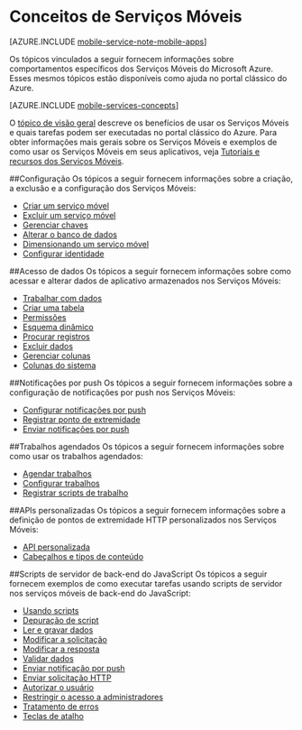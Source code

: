 <properties
	pageTitle="Conceitos de Serviços Móveis"
	description="Links para tópicos de conceitos dos Serviços Móveis encontrados na Ajuda no portal clássico do Azure."
	services="mobile-services"
	documentationCenter="na"
	authors="ggailey777"
	manager="dwrede"
	editor=""/>

<tags
	ms.service="mobile-services"
	ms.workload="mobile"
	ms.tgt_pltfrm="mobile-multiple"
	ms.devlang="na"
	ms.topic="article"
	ms.date="07/21/2016"
	ms.author="glenga"/>

# Conceitos de Serviços Móveis

[AZURE.INCLUDE [mobile-service-note-mobile-apps](../../includes/mobile-services-note-mobile-apps.md)]

Os tópicos vinculados a seguir fornecem informações sobre comportamentos específicos dos Serviços Móveis do Microsoft Azure. Esses mesmos tópicos estão disponíveis como ajuda no portal clássico do Azure.

[AZURE.INCLUDE [mobile-services-concepts](../../includes/mobile-services-concepts.md)]

O [tópico de visão geral](https://msdn.microsoft.com/library/azure/jj193167.aspx) descreve os benefícios de usar os Serviços Móveis e quais tarefas podem ser executadas no portal clássico do Azure. Para obter informações mais gerais sobre os Serviços Móveis e exemplos de como usar os Serviços Móveis em seus aplicativos, veja [Tutoriais e recursos dos Serviços Móveis](https://azure.microsoft.com/documentation/services/mobile-services/).

##Configuração
Os tópicos a seguir fornecem informações sobre a criação, a exclusão e a configuração dos Serviços Móveis:

- [Criar um serviço móvel](https://msdn.microsoft.com/library/azure/jj193169.aspx)
- [Excluir um serviço móvel](https://msdn.microsoft.com/library/azure/jj193173.aspx)
- [Gerenciar chaves](https://msdn.microsoft.com/library/azure/jj193164.aspx)
- [Alterar o banco de dados](https://msdn.microsoft.com/library/azure/jj193170.aspx)
- [Dimensionando um serviço móvel](https://msdn.microsoft.com/library/azure/jj193178.aspx)
- [Configurar identidade](https://msdn.microsoft.com/library/azure/jj591527.aspx)

##Acesso de dados
Os tópicos a seguir fornecem informações sobre como acessar e alterar dados de aplicativo armazenados nos Serviços Móveis:

- [Trabalhar com dados](https://msdn.microsoft.com/library/azure/jj631634.aspx)
- [Criar uma tabela](https://msdn.microsoft.com/library/azure/jj193162.aspx)
- [Permissões](https://msdn.microsoft.com/library/azure/jj193161.aspx)
- [Esquema dinâmico](https://msdn.microsoft.com/library/azure/jj193175.aspx)
- [Procurar registros](https://msdn.microsoft.com/library/azure/jj193171.aspx)
- [Excluir dados](https://msdn.microsoft.com/library/azure/jj908633.aspx)
- [Gerenciar colunas](https://msdn.microsoft.com/library/azure/jj193177.aspx)
- [Colunas do sistema](https://msdn.microsoft.com/library/azure/dn518225.aspx)

##Notificações por push
Os tópicos a seguir fornecem informações sobre a configuração de notificações por push nos Serviços Móveis:

- [Configurar notificações por push](https://msdn.microsoft.com/library/azure/jj591526.aspx)
- [Registrar ponto de extremidade](https://msdn.microsoft.com/library/azure/dn771685.aspx)
- [Enviar notificações por push](https://msdn.microsoft.com/library/azure/jj631630.aspx)

##Trabalhos agendados
Os tópicos a seguir fornecem informações sobre como usar os trabalhos agendados:

- [Agendar trabalhos](https://msdn.microsoft.com/library/azure/jj860528.aspx)
- [Configurar trabalhos](https://msdn.microsoft.com/library/azure/jj899833.aspx)
- [Registrar scripts de trabalho](https://msdn.microsoft.com/library/azure/jj899832.aspx)

##APIs personalizadas
Os tópicos a seguir fornecem informações sobre a definição de pontos de extremidade HTTP personalizados nos Serviços Móveis:

- [API personalizada](https://msdn.microsoft.com/library/azure/dn280974.aspx)
- [Cabeçalhos e tipos de conteúdo](https://msdn.microsoft.com/library/azure/dn303369.aspx)

##Scripts de servidor de back-end do JavaScript
Os tópicos a seguir fornecem exemplos de como executar tarefas usando scripts de servidor nos serviços móveis de back-end do JavaScript:

- [Usando scripts](https://msdn.microsoft.com/library/azure/jj193174.aspx)
- [Depuração de script](https://msdn.microsoft.com/library/azure/jj631636.aspx)
- [Ler e gravar dados](https://msdn.microsoft.com/library/azure/jj631640.aspx)
- [Modificar a solicitação](https://msdn.microsoft.com/library/azure/jj631635.aspx)
- [Modificar a resposta](https://msdn.microsoft.com/library/azure/jj631631.aspx)
- [Validar dados](https://msdn.microsoft.com/library/azure/jj631638.aspx)
- [Enviar notificação por push](https://msdn.microsoft.com/library/azure/jj631630.aspx)
- [Enviar solicitação HTTP](https://msdn.microsoft.com/library/azure/jj631641.aspx)
- [Autorizar o usuário](https://msdn.microsoft.com/library/azure/jj631637.aspx)
- [Restringir o acesso a administradores](https://msdn.microsoft.com/library/azure/jj712649.aspx)
- [Tratamento de erros](https://msdn.microsoft.com/library/azure/jj631632.aspx)
- [Teclas de atalho](https://msdn.microsoft.com/library/azure/jj552469.aspx)

<!---HONumber=AcomDC_0727_2016-->